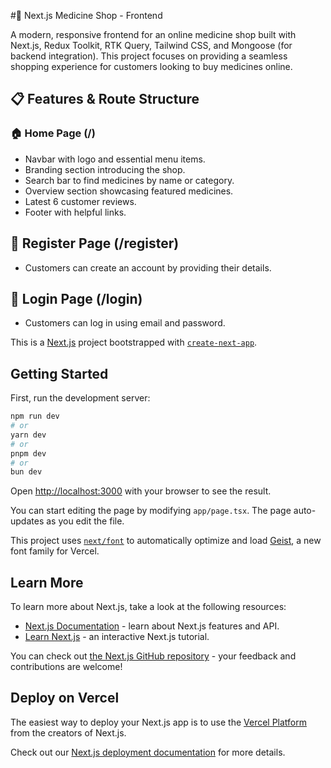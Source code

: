 #💊 Next.js Medicine Shop - Frontend

A modern, responsive frontend for an online medicine shop built with Next.js, Redux Toolkit, RTK Query, Tailwind CSS, and Mongoose (for backend integration). This project focuses on providing a seamless shopping experience for customers looking to buy medicines online.

## 📋 Features & Route Structure
### 🏠 Home Page (/)
- Navbar with logo and essential menu items.
- Branding section introducing the shop.
- Search bar to find medicines by name or category.
- Overview section showcasing featured medicines.
- Latest 6 customer reviews.
- Footer with helpful links.

## 📝 Register Page (/register)
- Customers can create an account by providing their details.

## 🔑 Login Page (/login)
- Customers can log in using email and password.

This is a [Next.js](https://nextjs.org) project bootstrapped with [`create-next-app`](https://nextjs.org/docs/app/api-reference/cli/create-next-app).

## Getting Started

First, run the development server:

```bash
npm run dev
# or
yarn dev
# or
pnpm dev
# or
bun dev
```

Open [http://localhost:3000](http://localhost:3000) with your browser to see the result.

You can start editing the page by modifying `app/page.tsx`. The page auto-updates as you edit the file.

This project uses [`next/font`](https://nextjs.org/docs/app/building-your-application/optimizing/fonts) to automatically optimize and load [Geist](https://vercel.com/font), a new font family for Vercel.

## Learn More

To learn more about Next.js, take a look at the following resources:

- [Next.js Documentation](https://nextjs.org/docs) - learn about Next.js features and API.
- [Learn Next.js](https://nextjs.org/learn) - an interactive Next.js tutorial.

You can check out [the Next.js GitHub repository](https://github.com/vercel/next.js) - your feedback and contributions are welcome!

## Deploy on Vercel

The easiest way to deploy your Next.js app is to use the [Vercel Platform](https://vercel.com/new?utm_medium=default-template&filter=next.js&utm_source=create-next-app&utm_campaign=create-next-app-readme) from the creators of Next.js.

Check out our [Next.js deployment documentation](https://nextjs.org/docs/app/building-your-application/deploying) for more details.
